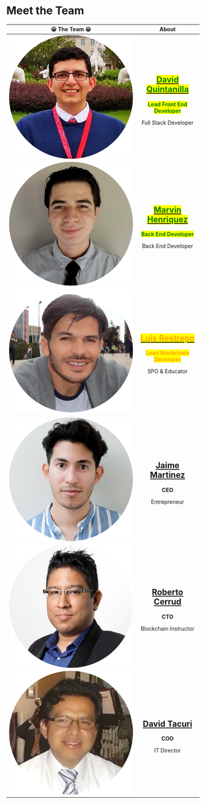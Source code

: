 # Meet the Team



|                               😀  The Team  😀                     |                                                                                                                                                                                                                                                            About                                                                                                                                                                                                                                                            |
| :----------------------------------------------------------------: | :-------------------------------------------------------------------------------------------------------------------------------------------------------------------------------------------------------------------------------------------------------------------------------------------------------------------------------------------------------------------------------------------------------------------------------------------------------------------------------------------------------------------------: |
| ![](<../.gitbook/assets/Gitbook - About Us Pic 500x500 - 005.png>) |                             <h2><mark style="color:green;"></mark><a href="https://www.linkedin.com/in/david-quinta/"><mark style="color:green;">David Quintanilla</mark></a><mark style="color:green;"></mark></h2><p><mark style="color:green;"><strong>Lead Front End Developer</strong></mark></p><p>Full Stack Developer <strong>|</strong> Software Engineer</p><p>4+ Years of software development experience with a strong emphasis in AI engineering and data science applications</p>                             |
| ![](<../.gitbook/assets/Gitbook - About Us Pic 500x500 - 006.png>) |                                <h2><mark style="color:green;"></mark><a href="https://www.linkedin.com/in/marvin-henriquez/"><mark style="color:green;">Marvin Henriquez</mark></a><mark style="color:green;"></mark></h2><p><mark style="color:green;"><strong>Back End Developer</strong></mark></p><p>Back End Developer <strong>|</strong> Computer Sciences</p><p>New grad  and an avid learner of blockchain technologies. Currently enrolled in the Hyperledger Mentorship Program</p>                               |
| ![](<../.gitbook/assets/Gitbook - About Us Pic 500x500 - 004.png>) | <h2><mark style="color:orange;"><strong></strong></mark><a href="https://www.linkedin.com/in/luis-restrepo-55005226/"><mark style="color:orange;"><strong>Luis Restrepo</strong></mark></a><mark style="color:orange;"><strong></strong></mark></h2><p><mark style="color:orange;"><strong>Lead Blockchain Developer</strong></mark></p><p>SPO &#x26; Educator <strong>|</strong> Process Control Engineer</p><p>15+ years of implementation experience with optimization software and data science applications</p><p></p> |
|                                                                    |                                                                                                                                                                                                                                                                                                                                                                                                                                                                                                                             |
| ![](<../.gitbook/assets/Gitbook - About Us Pic 500x500 - 001.png>) |                                                                                                  <h2><strong></strong><a href="https://www.linkedin.com/in/jnmrtnz"><strong>Jaime Martinez</strong></a><strong></strong></h2><p><strong>CEO</strong></p><p>Entrepreneur <strong>|</strong> Engineer Technologist</p><p>Automation specialist with 10+ years of working experience with large multidisciplinary projects</p>                                                                                                 |
| ![](<../.gitbook/assets/Gitbook - About Us Pic 500x500 - 003.png>) |                                                                                                     <h2><strong></strong><a href="https://www.linkedin.com/in/robertojcerrud/"><strong>Roberto Cerrud</strong></a><strong></strong></h2><p><strong>CTO</strong></p><p>Blockchain Instructor <strong>|</strong> Software Engineer</p><p>20+ years of software development experience, and 9+ Years of DLTs expertise</p>                                                                                                     |
| ![](<../.gitbook/assets/Gitbook - About Us Pic 500x500 - 002.png>) |                                                                                            <h2><strong></strong><a href="https://www.linkedin.com/in/david-patricio-tacuri-lema-256a08b1/"><strong>David Tacuri</strong></a><strong></strong></h2><p><strong>COO</strong></p><p>IT Director <strong>|</strong> Systems Engineer</p><p>12+ years of IT management experience within various government institutions in Ecuador</p>                                                                                           |
